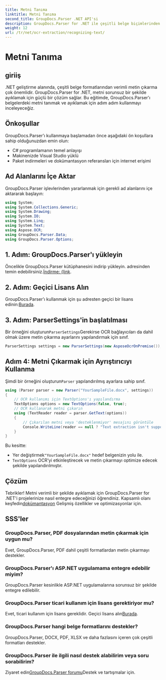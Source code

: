 ```yaml
---
title: Metni Tanıma
linktitle: Metni Tanıma
second_title: GroupDocs.Parser .NET API'si
description: GroupDocs.Parser for .NET ile çeşitli belge biçimlerinden metni verimli bir şekilde çıkarın. Kolay entegrasyon ve güçlü OCR yetenekleri.
weight: 12
url: /tr/net/ocr-extraction/recognizing-text/
---
```


# Metni Tanıma

## giriiş
.NET geliştirme alanında, çeşitli belge formatlarından verimli metin çıkarma çok önemlidir. GroupDocs.Parser for .NET, metni sorunsuz bir şekilde ayıklamak için güçlü bir çözüm sağlar. Bu eğitimde, GroupDocs.Parser'ı belgelerdeki metni tanımak ve ayıklamak için adım adım kullanmayı inceleyeceğiz.
## Önkoşullar
GroupDocs.Parser'ı kullanmaya başlamadan önce aşağıdaki ön koşullara sahip olduğunuzdan emin olun:
- C# programlamanın temel anlayışı
- Makinenizde Visual Studio yüklü
- Paket indirmeleri ve dokümantasyon referansları için internet erişimi

## Ad Alanlarını İçe Aktar
GroupDocs.Parser işlevlerinden yararlanmak için gerekli ad alanlarını içe aktararak başlayın:
```csharp
using System;
using System.Collections.Generic;
using System.Drawing;
using System.IO;
using System.Linq;
using System.Text;
using Aspose.OCR;
using GroupDocs.Parser.Data;
using GroupDocs.Parser.Options;
```
## 1. Adım: GroupDocs.Parser'ı yükleyin
 Öncelikle GroupDocs.Parser kütüphanesini indirip yükleyin. adresinden temin edebilirsiniz.[İndirme: {link](https://releases.groupdocs.com/parser/net/).
## 2. Adım: Geçici Lisans Alın
 GroupDocs.Parser'ı kullanmak için şu adresten geçici bir lisans edinin:[Burada](https://purchase.groupdocs.com/temporary-license/).
## 3. Adım: ParserSettings'in başlatılması
 Bir örneğini oluşturun`ParserSettings`Gerekirse OCR bağlayıcıları da dahil olmak üzere metin çıkarma ayarlarını yapılandırmak için sınıf.
```csharp
ParserSettings settings = new ParserSettings(new AsposeOcrOnPremise());
```
## Adım 4: Metni Çıkarmak için Ayrıştırıcıyı Kullanma
 Şimdi bir örneğini oluşturun`Parser` yapılandırılmış ayarlara sahip sınıf.
```csharp
using (Parser parser = new Parser("YourSampleFile.docx", settings))
{
    // OCR kullanımı için TextOptions'ı yapılandırma
    TextOptions options = new TextOptions(false, true);
    // OCR kullanarak metni çıkarın
    using (TextReader reader = parser.GetText(options))
    {
        // Çıkarılan metni veya 'desteklenmiyor' mesajını görüntüle
        Console.WriteLine(reader == null ? "Text extraction isn't supported" : reader.ReadToEnd());
    }
}
```
Bu kesitte:
-  Yer değiştirmek`"YourSampleFile.docx"` hedef belgenizin yolu ile.
- `TextOptions` OCR'yi etkinleştirecek ve metin çıkarmayı optimize edecek şekilde yapılandırılmıştır.

## Çözüm
 Tebrikler! Metni verimli bir şekilde ayıklamak için GroupDocs.Parser for .NET'i projelerinize nasıl entegre edeceğinizi öğrendiniz. Kapsamlı olanı keşfedin[dokümantasyon](https://tutorials.groupdocs.com/parser/net/) Gelişmiş özellikler ve optimizasyonlar için.

## SSS'ler
### GroupDocs.Parser, PDF dosyalarından metin çıkarmak için uygun mu?
Evet, GroupDocs.Parser, PDF dahil çeşitli formatlardan metin çıkarmayı destekler.
### GroupDocs.Parser'ı ASP.NET uygulamama entegre edebilir miyim?
GroupDocs.Parser kesinlikle ASP.NET uygulamalarına sorunsuz bir şekilde entegre edilebilir.
### GroupDocs.Parser ticari kullanım için lisans gerektiriyor mu?
Evet, ticari kullanım için lisans gereklidir. Geçici lisans alın[Burada](https://purchase.groupdocs.com/temporary-license/).
### GroupDocs.Parser hangi belge formatlarını destekler?
GroupDocs.Parser, DOCX, PDF, XLSX ve daha fazlasını içeren çok çeşitli formatları destekler.
### GroupDocs.Parser ile ilgili nasıl destek alabilirim veya soru sorabilirim?
 Ziyaret edin[GroupDocs.Parser forumu](https://forum.groupdocs.com/c/parser/17)Destek ve tartışmalar için.